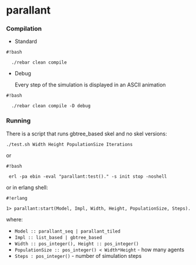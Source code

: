 # parallant #


### Compilation ###

* Standard
  
```
#!bash

  ./rebar clean compile
```

* Debug 

  Every step of the simulation is displayed in an ASCII animation
```
#!bash
  
  ./rebar clean compile -D debug
```


### Running ###

There is a script that runs gbtree_based skel and no skel versions:

`./test.sh Width Height PopulationSize Iterations`


or


```
#!bash

 erl -pa ebin -eval "parallant:test()." -s init stop -noshell

```

or in erlang shell:

```
#!erlang

1> parallant:start(Model, Impl, Width, Height, PopulationSize, Steps).

```

where: 

* `Model :: parallant_seq | parallant_tiled`
* `Impl :: list_based | gbtree_based`
* `Width :: pos_integer(), Height :: pos_integer()`
* `PopulationSize :: pos_integer() < Width*Height` - how many agents
* `Steps : pos_integer()` - number of simulation steps